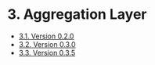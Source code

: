 # 3. Aggregation Layer

- [3.1. Version 0.2.0](v0.2.0/index.md)
- [3.2. Version 0.3.0](v0.3.0/index.md)
- [3.3. Version 0.3.5](v0.3.5/index.md)
